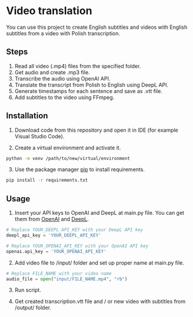 # Video translation

You can use this project to create English subtitles and videos with English subtitles from a video with Polish transcription.

## Steps

1. Read all video (.mp4) files from the specified folder.
2. Get audio and create .mp3 file.
3. Transcribe the audio using OpenAI API.
4. Translate the transcript from Polish to English using DeepL API.
5. Generate timestamps for each sentence and save as .vtt file.
6. Add subtitles to the video using FFmpeg.

## Installation

1. Download code from this repository and open it in IDE (for example Visual Studio Code).

2. Create a virtual environment and activate it.

```bash
python -m venv /path/to/new/virtual/environment
```

3. Use the package manager [pip](https://pip.pypa.io/en/stable/) to install requirements.

```bash
pip install -r requirements.txt
```

## Usage

1. Insert your API keys to OpenAI and DeepL at main.py file. You can get them from [OpenAI](https://platform.openai.com/account/api-keys) and [DeepL](https://www.deepl.com/pl/account/summary).

```python
# Replace YOUR_DEEPL_API_KEY with your DeepL API key
deepl_api_key = 'YOUR_DEEPL_API_KEY'

# Replace YOUR_OPENAI_API_KEY with your OpenAI API key
openai.api_key = 'YOUR_OPENAI_API_KEY'
```

2. Add video file to /input/ folder and set up proper name at main.py file.

```python
# Replace FILE_NAME with your video name
audio_file = open("input/FILE_NAME.mp4", "rb")
```

3. Run script.

4. Get created transcription.vtt file and / or new video with subtitles from /output/ folder.
